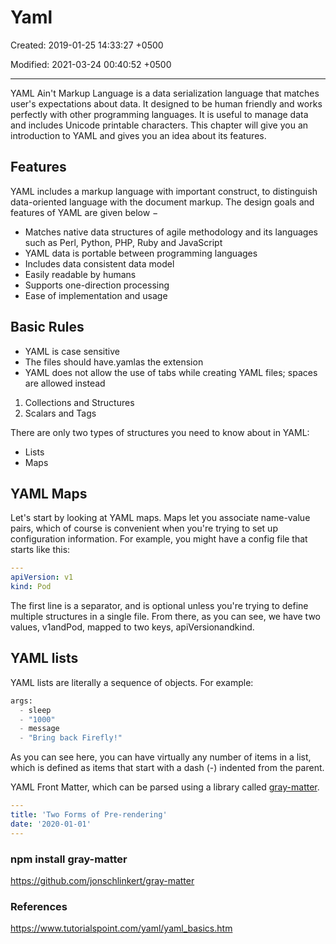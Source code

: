 # Yaml

Created: 2019-01-25 14:33:27 +0500

Modified: 2021-03-24 00:40:52 +0500

---

YAML Ain't Markup Language is a data serialization language that matches user's expectations about data. It designed to be human friendly and works perfectly with other programming languages. It is useful to manage data and includes Unicode printable characters. This chapter will give you an introduction to YAML and gives you an idea about its features.

## Features

YAML includes a markup language with important construct, to distinguish data-oriented language with the document markup. The design goals and features of YAML are given below −

- Matches native data structures of agile methodology and its languages such as Perl, Python, PHP, Ruby and JavaScript
- YAML data is portable between programming languages
- Includes data consistent data model
- Easily readable by humans
- Supports one-direction processing
- Ease of implementation and usage

## Basic Rules

- YAML is case sensitive
- The files should have.yamlas the extension
- YAML does not allow the use of tabs while creating YAML files; spaces are allowed instead

1. Collections and Structures
2. Scalars and Tags

There are only two types of structures you need to know about in YAML:

- Lists
- Maps

## YAML Maps

Let's start by looking at YAML maps. Maps let you associate name-value pairs, which of course is convenient when you're trying to set up configuration information. For example, you might have a config file that starts like this:

```yaml
---
apiVersion: v1
kind: Pod
```

The first line is a separator, and is optional unless you're trying to define multiple structures in a single file. From there, as you can see, we have two values, v1andPod, mapped to two keys, apiVersionandkind.

## YAML lists

YAML lists are literally a sequence of objects. For example:

```python
args:
  - sleep
  - "1000"
  - message
  - "Bring back Firefly!"
```

As you can see here, you can have virtually any number of items in a list, which is defined as items that start with a dash (-) indented from the parent.

YAML Front Matter, which can be parsed using a library called [gray-matter](https://github.com/jonschlinkert/gray-matter).

```yaml
---
title: 'Two Forms of Pre-rendering'
date: '2020-01-01'
---
```

### npm install gray-matter

<https://github.com/jonschlinkert/gray-matter>

### References

<https://www.tutorialspoint.com/yaml/yaml_basics.htm>
